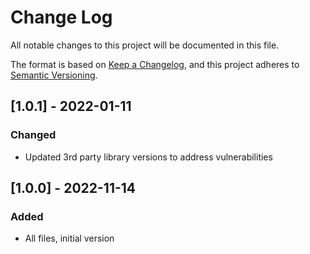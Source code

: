 # Change Log

All notable changes to this project will be documented in this file.

The format is based on [Keep a Changelog](https://keepachangelog.com/en/1.0.0/),
and this project adheres to [Semantic Versioning](https://semver.org/spec/v2.0.0.html).

## [1.0.1] - 2022-01-11

### Changed

- Updated 3rd party library versions to address vulnerabilities

## [1.0.0] - 2022-11-14

### Added

- All files, initial version
